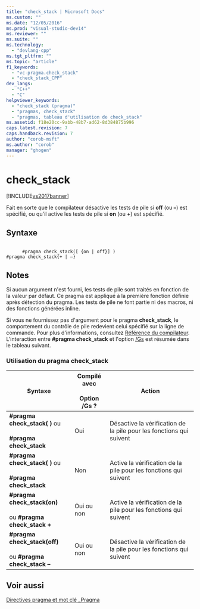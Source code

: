 ```yaml
---
title: "check_stack | Microsoft Docs"
ms.custom: ""
ms.date: "12/05/2016"
ms.prod: "visual-studio-dev14"
ms.reviewer: ""
ms.suite: ""
ms.technology: 
  - "devlang-cpp"
ms.tgt_pltfrm: ""
ms.topic: "article"
f1_keywords: 
  - "vc-pragma.check_stack"
  - "check_stack_CPP"
dev_langs: 
  - "C++"
  - "C"
helpviewer_keywords: 
  - "check_stack (pragma)"
  - "pragmas, check_stack"
  - "pragmas, tableau d'utilisation de check_stack"
ms.assetid: f18e20cc-9abb-48b7-ad62-8d384875b996
caps.latest.revision: 7
caps.handback.revision: 7
author: "corob-msft"
ms.author: "corob"
manager: "ghogen"
---
```

# check_stack
[!INCLUDE[vs2017banner](../assembler/inline/includes/vs2017banner.md)]

Fait en sorte que le compilateur désactive les tests de pile si **off** \(ou **–**\) est spécifié, ou qu'il active les tests de pile si **on** \(ou **\+**\) est spécifié.  
  
## Syntaxe  
  
```  
  
      #pragma check_stack([ {on | off}] )  
#pragma check_stack{+ | –}  
```  
  
## Notes  
 Si aucun argument n'est fourni, les tests de pile sont traités en fonction de la valeur par défaut.  Ce pragma est appliqué à la première fonction définie après détection du pragma.  Les tests de pile ne font partie ni des macros, ni des fonctions générées inline.  
  
 Si vous ne fournissez pas d'argument pour le pragma **check\_stack**, le comportement du contrôle de pile redevient celui spécifié sur la ligne de commande.  Pour plus d'informations, consultez [Référence du compilateur](../build/reference/compiler-options.md).  L'interaction entre **\#pragma check\_stack** et l'option [\/Gs](../build/reference/gs-control-stack-checking-calls.md) est résumée dans le tableau suivant.  
  
### Utilisation du pragma check\_stack  
  
|Syntaxe|Compilé avec<br /><br /> Option \/Gs ?|Action|  
|-------------|------------------------------------|------------|  
|**\#pragma check\_stack\( \)** ou<br /><br /> **\#pragma check\_stack**|Oui|Désactive la vérification de la pile pour les fonctions qui suivent|  
|**\#pragma check\_stack\( \)** ou<br /><br /> **\#pragma check\_stack**|Non|Active la vérification de la pile pour les fonctions qui suivent|  
|**\#pragma check\_stack\(on\)**<br /><br /> ou **\#pragma check\_stack \+**|Oui ou non|Active la vérification de la pile pour les fonctions qui suivent|  
|**\#pragma check\_stack\(off\)**<br /><br /> ou **\#pragma check\_stack –**|Oui ou non|Désactive la vérification de la pile pour les fonctions qui suivent|  
  
## Voir aussi  
 [Directives pragma et mot clé \_Pragma](../preprocessor/pragma-directives-and-the-pragma-keyword.md)